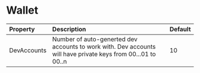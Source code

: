 # Wallet



| Property | Description | Default |
| :--- | :--- | :--- |
| DevAccounts | Number of auto-generted dev accounts to work with. Dev accounts will have private keys from 00...01 to 00..n | 10 |
